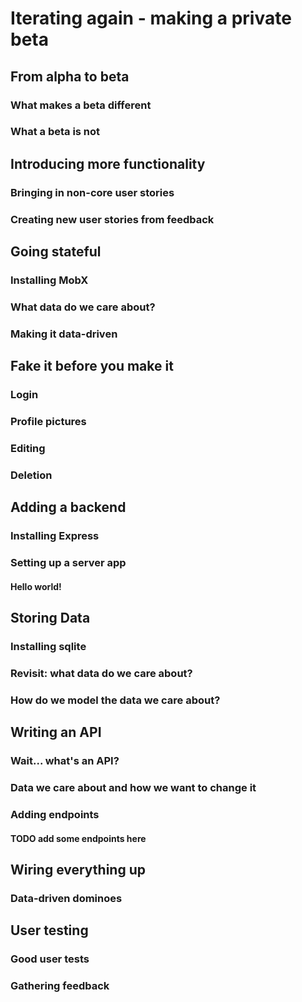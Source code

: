 # Iterating again - making a private beta
## From alpha to beta
### What makes a beta different
### What a beta is not

## Introducing more functionality
### Bringing in non-core user stories
### Creating new user stories from feedback

## Going stateful
### Installing MobX
### What data do we care about?
### Making it data-driven

## Fake it before you make it
### Login
### Profile pictures
### Editing
### Deletion

## Adding a backend
### Installing Express
### Setting up a server app
#### Hello world!

## Storing Data
### Installing sqlite
### Revisit: what data do we care about?
### How do we model the data we care about?

## Writing an API
### Wait... what's an API?
### Data we care about and how we want to change it
### Adding endpoints
#### TODO add some endpoints here

## Wiring everything up
### Data-driven dominoes

## User testing
### Good user tests
### Gathering feedback
